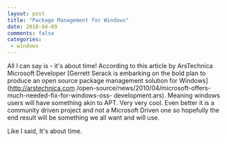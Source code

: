 ```yaml
---
layout: post
title: "Package Management for Windows"
date: 2010-04-09
comments: false
categories:
 - windows
---
```

All I can say is - it's about time! According to this article by ArsTechnica
Microsoft Developer [Gerrett Serack is embarking on the bold plan to produce
an open source package management solution for Windows](http://arstechnica.com
/open-source/news/2010/04/microsoft-offers-much-needed-fix-for-windows-oss-
development.ars). Meaning windows users will have something akin to APT. Very
very cool. Even better it is a community driven project and not a Microsoft
Driven one so hopefully the end result will be something we all want and will
use.  
  
Like I said, It's about time.

